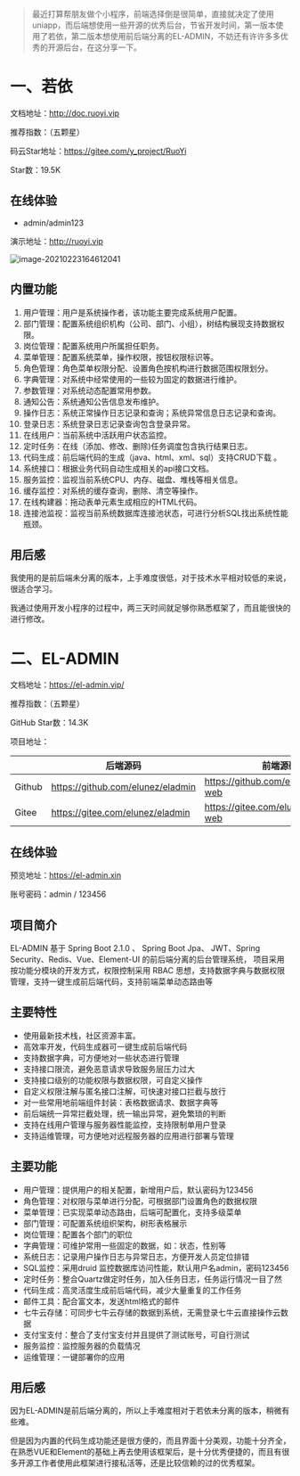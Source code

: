 > 最近打算帮朋友做个小程序，前端选择倒是很简单，直接就决定了使用uniapp，而后端想使用一些开源的优秀后台，节省开发时间，第一版本使用了若依，第二版本想使用前后端分离的EL-ADMIN，不妨还有许许多多优秀的开源后台，在这分享一下。



# 一、若依

文档地址：http://doc.ruoyi.vip

推荐指数：（五颗星）

码云Star地址：https://gitee.com/y_project/RuoYi

Star数：19.5K

## 在线体验

- admin/admin123

演示地址：http://ruoyi.vip

![image-20210223164612041](http://lovebetterworld.com/image-20210223164612041.png)



## 内置功能

1. 用户管理：用户是系统操作者，该功能主要完成系统用户配置。
2. 部门管理：配置系统组织机构（公司、部门、小组），树结构展现支持数据权限。
3. 岗位管理：配置系统用户所属担任职务。
4. 菜单管理：配置系统菜单，操作权限，按钮权限标识等。
5. 角色管理：角色菜单权限分配、设置角色按机构进行数据范围权限划分。
6. 字典管理：对系统中经常使用的一些较为固定的数据进行维护。
7. 参数管理：对系统动态配置常用参数。
8. 通知公告：系统通知公告信息发布维护。
9. 操作日志：系统正常操作日志记录和查询；系统异常信息日志记录和查询。
10. 登录日志：系统登录日志记录查询包含登录异常。
11. 在线用户：当前系统中活跃用户状态监控。
12. 定时任务：在线（添加、修改、删除)任务调度包含执行结果日志。
13. 代码生成：前后端代码的生成（java、html、xml、sql）支持CRUD下载 。
14. 系统接口：根据业务代码自动生成相关的api接口文档。
15. 服务监控：监视当前系统CPU、内存、磁盘、堆栈等相关信息。
16. 缓存监控：对系统的缓存查询，删除、清空等操作。
17. 在线构建器：拖动表单元素生成相应的HTML代码。
18. 连接池监视：监视当前系统数据库连接池状态，可进行分析SQL找出系统性能瓶颈。

## 用后感

我使用的是前后端未分离的版本，上手难度很低，对于技术水平相对较低的来说，很适合学习。

我通过使用开发小程序的过程中，两三天时间就足够你熟悉框架了，而且能很快的进行修改。



# 二、EL-ADMIN

文档地址：https://el-admin.vip/

推荐指数：（五颗星）

GitHub Star数：14.3K

项目地址：

|        | 后端源码                          | 前端源码                              |
| ------ | --------------------------------- | ------------------------------------- |
| Github | https://github.com/elunez/eladmin | https://github.com/elunez/eladmin-web |
| Gitee  | https://gitee.com/elunez/eladmin  | https://gitee.com/elunez/eladmin-web  |

## 在线体验

预览地址：https://el-admin.xin

账号密码：admin / 123456

## 项目简介

EL-ADMIN 基于 Spring Boot 2.1.0 、 Spring Boot Jpa、 JWT、Spring Security、Redis、Vue、Element-UI 的前后端分离的后台管理系统， 项目采用按功能分模块的开发方式，权限控制采用 RBAC 思想，支持数据字典与数据权限管理，支持一键生成前后端代码，支持前端菜单动态路由等

## 主要特性

- 使用最新技术栈，社区资源丰富。
- 高效率开发，代码生成器可一键生成前后端代码
- 支持数据字典，可方便地对一些状态进行管理
- 支持接口限流，避免恶意请求导致服务层压力过大
- 支持接口级别的功能权限与数据权限，可自定义操作
- 自定义权限注解与匿名接口注解，可快速对接口拦截与放行
- 对一些常用地前端组件封装：表格数据请求、数据字典等
- 前后端统一异常拦截处理，统一输出异常，避免繁琐的判断
- 支持在线用户管理与服务器性能监控，支持限制单用户登录
- 支持运维管理，可方便地对远程服务器的应用进行部署与管理

## 主要功能

- 用户管理：提供用户的相关配置，新增用户后，默认密码为123456
- 角色管理：对权限与菜单进行分配，可根据部门设置角色的数据权限
- 菜单管理：已实现菜单动态路由，后端可配置化，支持多级菜单
- 部门管理：可配置系统组织架构，树形表格展示
- 岗位管理：配置各个部门的职位
- 字典管理：可维护常用一些固定的数据，如：状态，性别等
- 系统日志：记录用户操作日志与异常日志，方便开发人员定位排错
- SQL监控：采用druid 监控数据库访问性能，默认用户名admin，密码123456
- 定时任务：整合Quartz做定时任务，加入任务日志，任务运行情况一目了然
- 代码生成：高灵活度生成前后端代码，减少大量重复的工作任务
- 邮件工具：配合富文本，发送html格式的邮件
- 七牛云存储：可同步七牛云存储的数据到系统，无需登录七牛云直接操作云数据
- 支付宝支付：整合了支付宝支付并且提供了测试账号，可自行测试
- 服务监控：监控服务器的负载情况
- 运维管理：一键部署你的应用

## 用后感

因为EL-ADMIN是前后端分离的，所以上手难度相对于若依未分离的版本，稍微有些难。

但是因为内置的代码生成功能还是很方便的，而且界面十分美观，功能十分齐全，在熟悉VUE和Element的基础上再去使用该框架后，是十分优秀便捷的，而且有很多开源工作者使用此框架进行接私活等，还是比较信赖的过的优秀框架。



